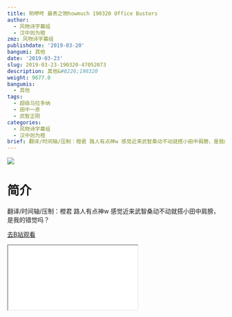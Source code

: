 ```yaml
---
title: 哟咿咚 最贵之物howmuch 190320 Office Busters
author:
  - 风物诗字幕组
  - 汉中则为橙
zmz: 风物诗字幕组
publishdate: '2019-03-20'
bangumi: 其他
date: '2019-03-23'
slug: 2019-03-23-190320-47052073
description: 其他&#8226;190320
weight: 9677.0
bangumis:
  - 其他
tags:
  - 超级马拉多纳
  - 田中一彦
  - 武智正刚
categories:
  - 风物诗字幕组
  - 汉中则为橙
brief: 翻译/时间轴/压制：橙君 路人有点神w 感觉近来武智桑动不动就搭小田中肩膀，是我的错觉吗？
---
```

![](https://i.imgur.com/zsclXGu.jpg)
# 简介  
翻译/时间轴/压制：橙君
路人有点神w
感觉近来武智桑动不动就搭小田中肩膀，是我的错觉吗？  

[去B站观看](https://www.bilibili.com/video/av47052073/)
<div class ="resp-container"><iframe class="testiframe" src="//player.bilibili.com/player.html?aid=47052073"", scrolling="no", allowfullscreen="true" > </iframe></div> 
